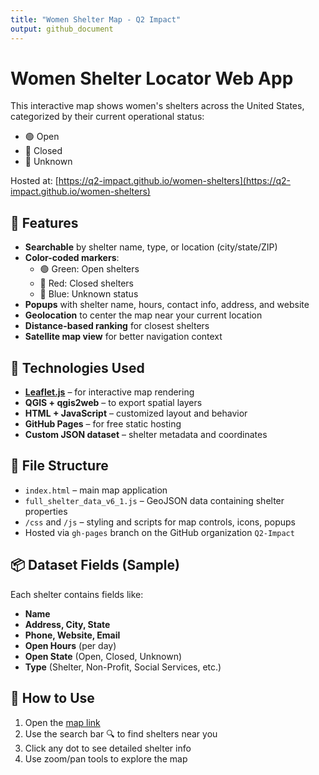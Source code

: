 ```yaml
---
title: "Women Shelter Map - Q2 Impact"
output: github_document
---
```


# Women Shelter Locator Web App

This interactive map shows women's shelters across the United States, categorized by their current operational status:  
- 🟢 Open  
- 🔴 Closed  
- 🔵 Unknown  

Hosted at: [https://q2-impact.github.io/women-shelters](https://q2-impact.github.io/women-shelters)

## 🚀 Features

- **Searchable** by shelter name, type, or location (city/state/ZIP)
- **Color-coded markers**:
  - 🟢 Green: Open shelters
  - 🔴 Red: Closed shelters
  - 🔵 Blue: Unknown status
- **Popups** with shelter name, hours, contact info, address, and website
- **Geolocation** to center the map near your current location
- **Distance-based ranking** for closest shelters
- **Satellite map view** for better navigation context

## 🧠 Technologies Used

- **[Leaflet.js](https://leafletjs.com/)** – for interactive map rendering  
- **QGIS + qgis2web** – to export spatial layers  
- **HTML + JavaScript** – customized layout and behavior  
- **GitHub Pages** – for free static hosting  
- **Custom JSON dataset** – shelter metadata and coordinates  

## 📁 File Structure

- `index.html` – main map application  
- `full_shelter_data_v6_1.js` – GeoJSON data containing shelter properties  
- `/css` and `/js` – styling and scripts for map controls, icons, popups  
- Hosted via `gh-pages` branch on the GitHub organization `Q2-Impact`

## 📦 Dataset Fields (Sample)

Each shelter contains fields like:
- **Name**  
- **Address, City, State**  
- **Phone, Website, Email**  
- **Open Hours** (per day)  
- **Open State** (Open, Closed, Unknown)  
- **Type** (Shelter, Non-Profit, Social Services, etc.)

## 🏁 How to Use

1. Open the [map link](https://q2-impact.github.io/women-shelters)  
2. Use the search bar 🔍 to find shelters near you  
3. Click any dot to see detailed shelter info  
4. Use zoom/pan tools to explore the map  

